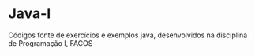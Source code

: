 Java-I
======

Códigos fonte de exercícios e exemplos java, desenvolvidos na disciplina de Programação I, FACOS
